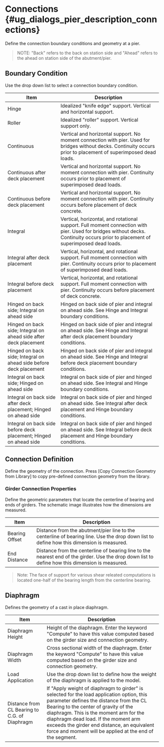 Connections {#ug_dialogs_pier_description_connections}
==============================================
Define the connection boundary conditions and geometry at a pier.

> NOTE: "Back" refers to the back on station side and "Ahead" refers to the ahead on station side of the abutment/pier.

Boundary Condition
------------------
Use the drop down list to select a connection boundary condition.

Item | Description
-----|-------------------------
Hinge | Idealized "knife edge" support. Vertical and horizontal support.
Roller | Idealized "roller" support. Vertical support only.
Continuous | Vertical and horizontal support. No moment connection with pier. Used for bridges without decks. Continuity occurs prior to placement of superimposed dead loads.
Continuous after deck placement | Vertical and horizontal support. No moment connection with pier. Continuity occurs prior to placement of superimposed dead loads.
Continuous before deck placement | Vertical and horizontal support. No moment connection with pier. Continuity occurs before placement of deck concrete.
Integral | Vertical, horizontal, and rotational support. Full moment connection with pier. Used for bridges without decks. Continuity occurs prior to placement of superimposed dead loads.
Integral after deck placement | Vertical, horizontal, and rotational support. Full moment connection with pier. Continuity occurs prior to placement of superimposed dead loads.
Integral before deck placement | Vertical, horizontal, and rotational support. Full moment connection with pier. Continuity occurs before placement of deck concrete.
Hinged on back side; Integral on ahead side | Hinged on back side of pier and integral on ahead side. See Hinge and Integral boundary conditions.
Hinged on back side; Integral on ahead side after deck placement | Hinged on back side of pier and integral on ahead side. See Hinge and Integral after deck placement boundary conditions.
Hinged on back side; Integral on ahead side before deck placement | Hinged on back side of pier and integral on ahead side. See Hinge and Integral before deck placement boundary conditions.
Integral on back side; Hinged on ahead side | Integral on back side of pier and hinged on ahead side. See Integral and Hinge boundary conditions.
Integral on back side after deck placement; Hinged on ahead side | Integral on back side of pier and hinged on ahead side. See Integral after deck placement and Hinge boundary conditions.
Integral on back side before deck placement; Hinged on ahead side | Integral on back side of pier and hinged on ahead side. See Integral before deck placement and Hinge boundary conditions.


Connection Definition
---------------------
Define the geometry of the connection. Press [Copy Connection Geometry from Library] to copy pre-defined connection geometry from the library.

### Girder Connection Properties ###
Define the geometric parameters that locate the centerline of bearing and ends of girders. The schematic image illustrates how the dimensions are measured.

Item | Description
-----|---------------
Bearing Offset | Distance from the abutment/pier line to the centerline of bearing line. Use the drop down list to define how this dimension is measured.
End Distance | Distance from the centerline of bearing line to the nearest end of the girder. Use the drop down list to define how this dimension is measured.

> Note: The face of support for various shear releated computations is located one-half of the bearing length from the centerline bearing.


Diaphragm
-----------
Defines the geometry of a cast in place diaphragm.

Item | Description
-----|------------
Diaphragm Height | Height of the diaphragm. Enter the keyword "Compute" to have this value computed based on the girder size and connection geometry.
Diaphragm Width | Cross sectional width of the diaphragm. Enter the keyword "Compute" to have this value computed based on the girder size and connection geometry.
Load Application | Use the drop down list to define how the weight of the diaphragm is applied to the model.
Distance from CL Bearing to C.G. of Diaphragm | If "Apply weight of diaphragm to girder" is selected for the load application option, this parameter defines the distance from the CL Bearing to the center of gravity of the diaphragm. This is the moment arm for the diaphragm dead load. If the moment arm exceeds the girder end distance, an equivalent force and moment will be applied at the end of the segment.

